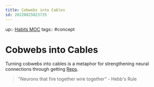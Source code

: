 ```yaml
---
title: Cobwebs into Cables
id: 20220825023735
---
```

up:: [Habits MOC]([[20220905183035]])
tags:: #concept

# Cobwebs into Cables
Turning cobwebs into cables is a metaphor for strengthening neural connections through getting [Reps]([[20220829214150]]).

> "Neurons that fire together wire together” - Hebb's Rule 